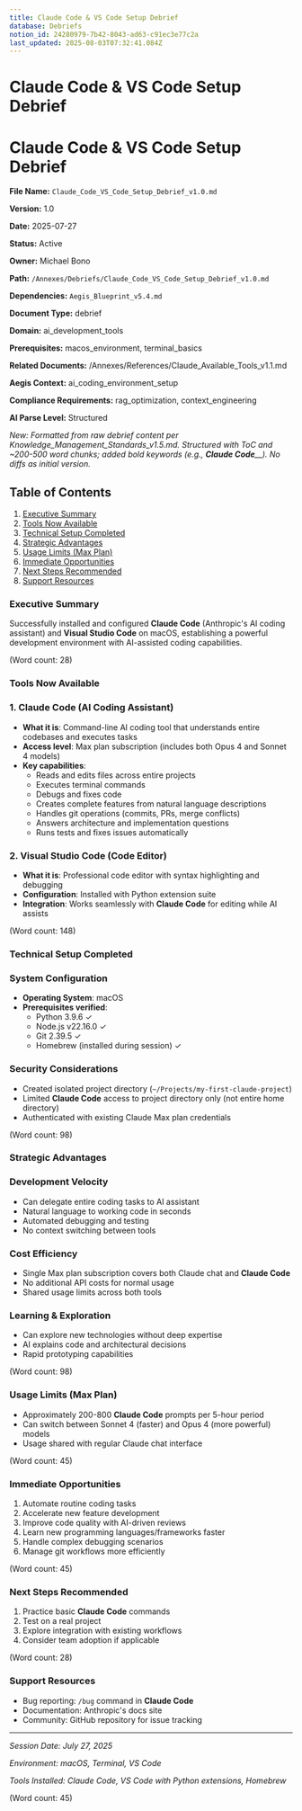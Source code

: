 ```yaml
---
title: Claude Code & VS Code Setup Debrief
database: Debriefs
notion_id: 24280979-7b42-8043-ad63-c91ec3e77c2a
last_updated: 2025-08-03T07:32:41.084Z
---
```


# Claude Code & VS Code Setup Debrief


# Claude Code & VS Code Setup Debrief


**File Name:** `Claude_Code_VS_Code_Setup_Debrief_v1.0.md`


**Version:** 1.0


**Date:** 2025-07-27


**Status:** Active


**Owner:** Michael Bono


**Path:** `/Annexes/Debriefs/Claude_Code_VS_Code_Setup_Debrief_v1.0.md`


**Dependencies:** `Aegis_Blueprint_v5.4.md`


**Document Type:** debrief


**Domain:** ai_development_tools


**Prerequisites:** macos_environment, terminal_basics


**Related Documents:** /Annexes/References/Claude_Available_Tools_v1.1.md


**Aegis Context:** ai_coding_environment_setup


**Compliance Requirements:** rag_optimization, context_engineering


**AI Parse Level:** Structured


_New: Formatted from raw debrief content per Knowledge_Management_Standards_v1.5.md. Structured with ToC and ~200-500 word chunks; added bold keywords (e.g.,_ _**Claude Code**__). No diffs as initial version._


## Table of Contents

1. [Executive Summary](https://www.notion.so/240809797b4280f3ad50fd58d92c6fb4?v=240809797b42812e843c000c71be0678&p=242809797b428043ad63c91ec3e77c2a&pm=s#executive-summary)
2. [Tools Now Available](https://www.notion.so/240809797b4280f3ad50fd58d92c6fb4?v=240809797b42812e843c000c71be0678&p=242809797b428043ad63c91ec3e77c2a&pm=s#tools-now-available)
3. [Technical Setup Completed](https://www.notion.so/240809797b4280f3ad50fd58d92c6fb4?v=240809797b42812e843c000c71be0678&p=242809797b428043ad63c91ec3e77c2a&pm=s#technical-setup-completed)
4. [Strategic Advantages](https://www.notion.so/240809797b4280f3ad50fd58d92c6fb4?v=240809797b42812e843c000c71be0678&p=242809797b428043ad63c91ec3e77c2a&pm=s#strategic-advantages)
5. [Usage Limits (Max Plan)](https://www.notion.so/240809797b4280f3ad50fd58d92c6fb4?v=240809797b42812e843c000c71be0678&p=242809797b428043ad63c91ec3e77c2a&pm=s#usage-limits-max-plan)
6. [Immediate Opportunities](https://www.notion.so/240809797b4280f3ad50fd58d92c6fb4?v=240809797b42812e843c000c71be0678&p=242809797b428043ad63c91ec3e77c2a&pm=s#immediate-opportunities)
7. [Next Steps Recommended](https://www.notion.so/240809797b4280f3ad50fd58d92c6fb4?v=240809797b42812e843c000c71be0678&p=242809797b428043ad63c91ec3e77c2a&pm=s#next-steps-recommended)
8. [Support Resources](https://www.notion.so/240809797b4280f3ad50fd58d92c6fb4?v=240809797b42812e843c000c71be0678&p=242809797b428043ad63c91ec3e77c2a&pm=s#support-resources)

### Executive Summary


Successfully installed and configured **Claude Code** (Anthropic's AI coding assistant) and **Visual Studio Code** on macOS, establishing a powerful development environment with AI-assisted coding capabilities.


(Word count: 28)


### Tools Now Available


### 1. Claude Code (AI Coding Assistant)

- **What it is**: Command-line AI coding tool that understands entire codebases and executes tasks
- **Access level**: Max plan subscription (includes both Opus 4 and Sonnet 4 models)
- **Key capabilities**:
    - Reads and edits files across entire projects
    - Executes terminal commands
    - Debugs and fixes code
    - Creates complete features from natural language descriptions
    - Handles git operations (commits, PRs, merge conflicts)
    - Answers architecture and implementation questions
    - Runs tests and fixes issues automatically

### 2. Visual Studio Code (Code Editor)

- **What it is**: Professional code editor with syntax highlighting and debugging
- **Configuration**: Installed with Python extension suite
- **Integration**: Works seamlessly with **Claude Code** for editing while AI assists

(Word count: 148)


### Technical Setup Completed


### System Configuration

- **Operating System**: macOS
- **Prerequisites verified**:
    - Python 3.9.6 ✓
    - Node.js v22.16.0 ✓
    - Git 2.39.5 ✓
    - Homebrew (installed during session) ✓

### Security Considerations

- Created isolated project directory (`~/Projects/my-first-claude-project`)
- Limited **Claude Code** access to project directory only (not entire home directory)
- Authenticated with existing Claude Max plan credentials

(Word count: 98)


### Strategic Advantages


### Development Velocity

- Can delegate entire coding tasks to AI assistant
- Natural language to working code in seconds
- Automated debugging and testing
- No context switching between tools

### Cost Efficiency

- Single Max plan subscription covers both Claude chat and **Claude Code**
- No additional API costs for normal usage
- Shared usage limits across both tools

### Learning & Exploration

- Can explore new technologies without deep expertise
- AI explains code and architectural decisions
- Rapid prototyping capabilities

(Word count: 98)


### Usage Limits (Max Plan)

- Approximately 200-800 **Claude Code** prompts per 5-hour period
- Can switch between Sonnet 4 (faster) and Opus 4 (more powerful) models
- Usage shared with regular Claude chat interface

(Word count: 45)


### Immediate Opportunities

1. Automate routine coding tasks
2. Accelerate new feature development
3. Improve code quality with AI-driven reviews
4. Learn new programming languages/frameworks faster
5. Handle complex debugging scenarios
6. Manage git workflows more efficiently

(Word count: 45)


### Next Steps Recommended

1. Practice basic **Claude Code** commands
2. Test on a real project
3. Explore integration with existing workflows
4. Consider team adoption if applicable

(Word count: 28)


### Support Resources

- Bug reporting: `/bug` command in **Claude Code**
- Documentation: Anthropic's docs site
- Community: GitHub repository for issue tracking

---


_Session Date: July 27, 2025_


_Environment: macOS, Terminal, VS Code_


_Tools Installed: Claude Code, VS Code with Python extensions, Homebrew_


(Word count: 45)


